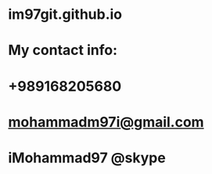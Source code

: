 # im97git.github.io
# My contact info:
# +989168205680
# mohammadm97i@gmail.com
# iMohammad97 @skype
